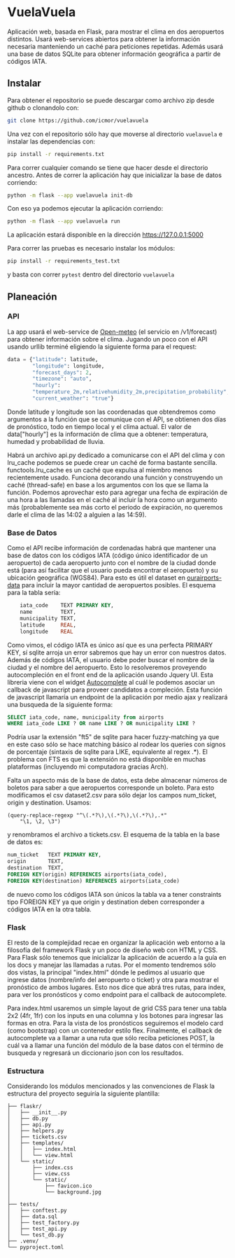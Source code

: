 # VuelaVuela
Aplicación web, basada en Flask, para mostrar el clima en dos aeropuertos
distintos. Usará web-services abiertos para obtener la información necesaria
manteniendo un caché para peticiones repetidas. Además usará una base de datos
SQLite para obtener información geográfica a partir de códigos IATA.

## Instalar
Para obtener el repositorio se puede
descargar como archivo zip desde github o clonandolo con:
```bash
git clone https://github.com/icmor/vuelavuela
```

Una vez con el repositorio sólo hay que moverse al directorio `vuelavuela` e
instalar las dependencias con:

```bash
pip install -r requirements.txt
```

Para correr cualquier comando se tiene que hacer desde el directorio ancestro.
Antes de correr la aplicación hay que inicializar la base de datos corriendo:

```bash
python -m flask --app vuelavuela init-db
```

Con eso ya podemos ejecutar la aplicación corriendo:

```bash
python -m flask --app vuelavuela run
```

La aplicación estará disponible en la dirección https://127.0.0.1:5000

Para correr las pruebas es necesario instalar los módulos:

```bash
pip install -r requirements_test.txt
```

y basta con correr `pytest` dentro del directorio ``vuelavuela``

## Planeación
### API
La app usará el web-service de [Open-meteo](https://api.open-meteo.com/) (el servicio
en /v1/forecast) para obtener información sobre el clima. Jugando un poco con el
API usando urllib terminé eligiendo la siguiente forma para el request:

```python
data = {"latitude": latitude,
	    "longitude": longitude,
        "forecast_days": 2,
        "timezone": "auto",
        "hourly":
        "temperature_2m,relativehumidity_2m,precipitation_probability",
        "current_weather": "true"}
```

Donde latitude y longitude son las coordenadas que obtendremos como argumentos a
la función que se comunique con el API, se obtienen dos días de pronóstico, todo
en tiempo local y el clima actual. El valor de data["hourly"] es la información
de clima que a obtener: temperatura, humedad y probabilidad de lluvia.

Habrá un archivo api.py dedicado a comunicarse con el API del clima y con
lru_cache podemos se puede crear un caché de forma bastante sencilla.
functools.lru\_cache es un caché que expulsa al miembro menos recientemente
usado. Funciona decorando una función y construyendo un caché (thread-safe) en
base a los argumentos con los que se llama la función. Podemos aprovechar esto
para agregar una fecha de expiración de una hora a las llamadas en el caché al
incluir la hora como un argumento más (probablemente sea más corto el periodo de
expiración, no queremos darle el clima de las 14:02 a alguien a las 14:59).

### Base de Datos
Como el API recibe información de cordenadas habrá que mantener una base de
datos con los códigos IATA (código único identificador de un aeropuerto) de cada
aeropuerto junto con el nombre de la ciudad donde está (para así facilitar que
el usuario pueda encontrar el aeropuerto) y su ubicación geográfica (WGS84).
Para esto es útil el dataset en
[ourairports-data](https://davidmegginson.github.io/ourairports-data/airports.csv)
para incluir la mayor cantidad de aeropuertos posibles. El esquema para la tabla
sería:

```sql
	iata_code    TEXT PRIMARY KEY,
    name         TEXT,
    municipality TEXT,
    latitude     REAL,
    longitude    REAL
```

Como vimos, el código IATA es único así que es una perfecta PRIMARY KEY, sí
sqlite arroja un error sabremos que hay un error con nuestros datos. Además de
códigos IATA, el usuario debe poder buscar el nombre de la ciudad y el nombre
del aeropuerto. Esto lo resolveremos proveyendo autocompleción en el front end
de la aplicación usando Jquery UI. Esta libreria viene con el widget
[Autocomplete](https://api.jqueryui.com/autocomplete/) al cuál le podemos
asociar un callback de javascript para proveer candidatos a compleción. Esta
función de javascript llamaría un endpoint de la aplicación por medio ajax
y realizará una busqueda de la siguiente forma:

```sql
SELECT iata_code, name, municipality from airports
WHERE iata_code LIKE ? OR name LIKE ? OR municipality LIKE ?
```

Podría usar la extensión "ft5" de sqlite para hacer fuzzy-matching ya que en
este caso sólo se hace matching básico al rodear los queries con signos
de porcentaje (sintaxis de sqlite para LIKE, equivalente al regex .*). El
problema con FTS es que la extensión no está disponible en muchas plataformas
(incluyendo mi computadora gracias Arch).

Falta un aspecto más de la base de datos, esta debe almacenar números de boletos
para saber a que aeropuertos corresponde un boleto. Para esto modificamos el csv
dataset2.csv para sólo dejar los campos num_ticket, origin y destination.
Usamos:

```emacs-lisp
(query-replace-regexp "^\(.*?\),\(.*?\),\(.*?\),.*"
	"\1, \2, \3")
```

y renombramos el archivo a tickets.csv. El esquema de la tabla en la base de datos
es:

```sql
num_ticket   TEXT PRIMARY KEY,
origin       TEXT,
destination  TEXT,
FOREIGN KEY(origin) REFERENCES airports(iata_code),
FOREIGN KEY(destination) REFERENCES airports(iata_code)
```

de nuevo como los códigos IATA son únicos la tabla va a tener constraints tipo
FOREIGN KEY ya que origin y destination deben corresponder a códigos IATA en la
otra tabla.

### Flask
El resto de la complejidad recae en organizar la aplicación web entorno a la
filosofía del framework Flask y un poco de diseño web con HTML y CSS. Para Flask
sólo tenemos que inicializar la aplicación de acuerdo a la guía en los docs y
manejar las llamadas a rutas. Por el momento tendremos sólo dos vistas, la
principal "index.html" dónde le pedimos al usuario que ingrese datos
(nombre/info del aeropuerto o ticket) y otra para mostrar el pronóstico de ambos
lugares. Esto nos dice que abrá tres rutas, para index, para ver los pronósticos y
como endpoint para el callback de autocomplete.

Para index.html usaremos un simple layout de grid CSS para tener una tabla 2x2
(4fr, 1fr) con los inputs en una columna y los botones para ingresar las formas
en otra. Para la vista de los pronósticos seguiremos el modelo card (como
bootstrap) con un contenedor estilo flex. Finalmente, el callback de autocomplete
va a llamar a una ruta que sólo reciba peticiones POST, la cuál va a llamar una función
del módulo de la base datos con el término de busqueda y regresará un diccionario json
con los resultados.

### Estructura
Considerando los módulos mencionados y las convenciones de Flask la estructura del
proyecto seguiría la siguiente plantilla:
```
├── flaskr/
│   ├── __init__.py
│   ├── db.py
│   ├── api.py
│   ├── helpers.py
│   ├── tickets.csv
│   ├── templates/
│   │   ├── index.html
│   │   └── view.html
│   └── static/
│       ├── index.css
│       ├── view.css
│       └── static/
│           ├── favicon.ico
│           └── background.jpg
│
├── tests/
│   ├── conftest.py
│   ├── data.sql
│   ├── test_factory.py
│   ├── test_api.py
│   └── test_db.py
├── .venv/
└── pyproject.toml
```
